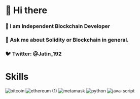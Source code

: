 # 👋 Hi there
### 🔭 I am Independent Blockchain Developer
### 💬 Ask me about Solidity or Blockchain in general.
### 🐦 Twitter: @Jatin_192


# Skills

![bitcoin](https://github.com/jatin192/jatin192/assets/73174196/f7625ccb-0641-44ca-84a8-60f6fb8f519b)  ![ethereum (1)](https://github.com/jatin192/jatin192/assets/73174196/68d195c5-fec9-4745-8ee2-6c86ffdf3902)
![metamask](https://github.com/jatin192/jatin192/assets/73174196/603b0aac-3102-4786-896e-e966e03d05c9)
![python](https://github.com/jatin192/jatin192/assets/73174196/834981ae-6014-422b-93a2-081764929cd9)
![java-script](https://github.com/jatin192/jatin192/assets/73174196/bf5ee90a-69e7-4055-a0f1-447e106206f5)
